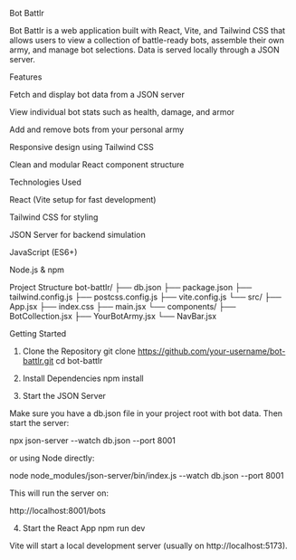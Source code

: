 Bot Battlr

Bot Battlr is a web application built with React, Vite, and Tailwind CSS that allows users to view a collection of battle-ready bots, assemble their own army, and manage bot selections. Data is served locally through a JSON server.

Features

Fetch and display bot data from a JSON server

View individual bot stats such as health, damage, and armor

Add and remove bots from your personal army

Responsive design using Tailwind CSS

Clean and modular React component structure

Technologies Used

React (Vite setup for fast development)

Tailwind CSS for styling

JSON Server for backend simulation

JavaScript (ES6+)

Node.js & npm

Project Structure
bot-battlr/
├── db.json
├── package.json
├── tailwind.config.js
├── postcss.config.js
├── vite.config.js
└── src/
    ├── App.jsx
    ├── index.css
    ├── main.jsx
    └── components/
        ├── BotCollection.jsx
        ├── YourBotArmy.jsx
        └── NavBar.jsx

Getting Started
1. Clone the Repository
git clone https://github.com/your-username/bot-battlr.git
cd bot-battlr

2. Install Dependencies
npm install

3. Start the JSON Server

Make sure you have a db.json file in your project root with bot data.
Then start the server:

npx json-server --watch db.json --port 8001


or using Node directly:

node node_modules/json-server/bin/index.js --watch db.json --port 8001


This will run the server on:

http://localhost:8001/bots

4. Start the React App
npm run dev


Vite will start a local development server (usually on http://localhost:5173).
